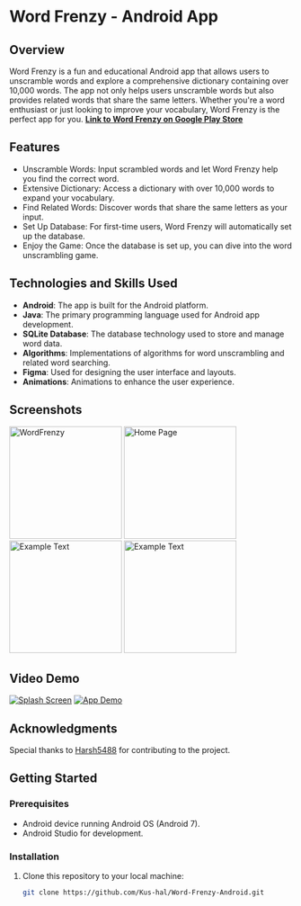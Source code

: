 # Word Frenzy - Android App

## Overview

Word Frenzy is a fun and educational Android app that allows users to unscramble words and explore a comprehensive dictionary containing over 10,000 words. The app not only helps users unscramble words but also provides related words that share the same letters. Whether you're a word enthusiast or just looking to improve your vocabulary, Word Frenzy is the perfect app for you.
**[Link to Word Frenzy on Google Play Store](https://play.google.com/store/apps/details?id=com.BinaryCoders.wordfrenzy)** 


## Features

- Unscramble Words: Input scrambled words and let Word Frenzy help you find the correct word.
- Extensive Dictionary: Access a dictionary with over 10,000 words to expand your vocabulary.
- Find Related Words: Discover words that share the same letters as your input.
- Set Up Database: For first-time users, Word Frenzy will automatically set up the database.
- Enjoy the Game: Once the database is set up, you can dive into the word unscrambling game.

## Technologies and Skills Used

- **Android**: The app is built for the Android platform.
- **Java**: The primary programming language used for Android app development.
- **SQLite Database**: The database technology used to store and manage word data.
- **Algorithms**: Implementations of algorithms for word unscrambling and related word searching.
- **Figma**: Used for designing the user interface and layouts.
- **Animations**: Animations to enhance the user experience.

  
## Screenshots
<img src="https://github.com/Kus-hal/Word-Frenzy-Android/assets/88149584/0e144fb6-f0d3-4c57-b5d4-7116598b1eef" alt="WordFrenzy" width="200">
<img src="https://github.com/Kus-hal/Word-Frenzy-Android/assets/88149584/8dac0c7d-46dd-43b4-b697-e8f886457c1b" alt="Home Page" width="200">
<img src="https://github.com/Kus-hal/Word-Frenzy-Android/assets/88149584/54a597f2-2d87-476d-9dac-9b68be4e91a3" alt="Example Text" width="200">
<img src="https://github.com/Kus-hal/Word-Frenzy-Android/assets/88149584/8538bf4d-fe54-4533-8b5e-e2152d5fb035" alt="Example Text" width="200">







## Video Demo

[![Splash Screen](https://img.youtube.com/vi/Kgp9He_UEp0/0.jpg)](https://www.youtube.com/watch?v=Kgp9He_UEp0)
[![App Demo](https://img.youtube.com/vi/4ADf_YTaKQk/0.jpg)](https://www.youtube.com/watch?v=4ADf_YTaKQk)  




  
## Acknowledgments

Special thanks to <a href="https://github.com/Harsh5488">Harsh5488</a> for contributing to the project.

## Getting Started

### Prerequisites

- Android device running Android OS (Android 7).
- Android Studio for development.

### Installation

1. Clone this repository to your local machine:

   ```bash
   git clone https://github.com/Kus-hal/Word-Frenzy-Android.git



